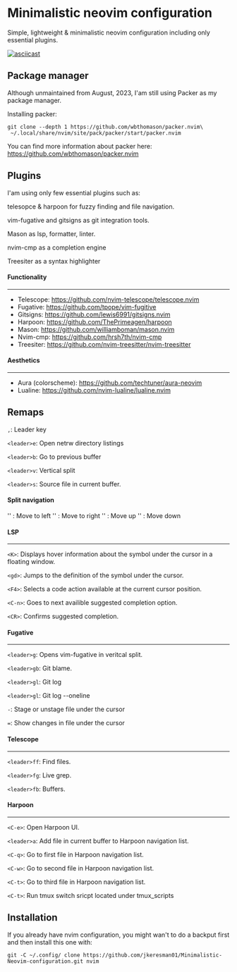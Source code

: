 # Minimalistic neovim configuration #
Simple, lightweight & minimalistic neovim configuration including only essential plugins.

[![asciicast](https://asciinema.org/a/659647.svg)](https://asciinema.org/a/659647)

## Package manager ##
Although unmaintained from August, 2023, I'am still using Packer as my package manager.

Installing packer:
```
git clone --depth 1 https://github.com/wbthomason/packer.nvim\
 ~/.local/share/nvim/site/pack/packer/start/packer.nvim
```
You can find more information about packer here:
https://github.com/wbthomason/packer.nvim

## Plugins ##
I'am using only few essential plugins such as:

telesopce & harpoon for fuzzy finding and file navigation.

vim-fugative and gitsigns as git integration tools.

Mason as lsp, formatter, linter.

nvim-cmp as a completion engine

Treesiter as a syntax highlighter

#### Functionality #####
***
* Telescope: https://github.com/nvim-telescope/telescope.nvim
* Fugative: https://github.com/tpope/vim-fugitive
* Gitsigns: https://github.com/lewis6991/gitsigns.nvim
* Harpoon: https://github.com/ThePrimeagen/harpoon
* Mason: https://github.com/williamboman/mason.nvim
* Nvim-cmp: https://github.com/hrsh7th/nvim-cmp
* Treesiter: https://github.com/nvim-treesitter/nvim-treesitter

#### Aesthetics #####
***
* Aura (colorscheme): https://github.com/techtuner/aura-neovim
* Lualine: https://github.com/nvim-lualine/lualine.nvim

## Remaps ##

`,`: Leader key

`<leader>e`: Open netrw directory listings

`<leader>b`: Go to previous buffer

`<leader>v`: Vertical split

`<leader>s`: Source file in current buffer.

#### Split navigation ####

'<c-h>' : Move to left 
'<c-l>' : Move to right
'<c-k>' : Move up
'<c-j>' : Move down

#### LSP #####
***

`<K>`: Displays hover information about the symbol under the cursor in a floating window.

`<gd>`: Jumps to the definition of the symbol under the cursor.

`<F4>`: Selects a code action available at the current cursor position.

`<C-n>`: Goes to next availible suggested completion option.

`<CR>`: Confirms suggested completion.


####  Fugative  ####
***

`<leader>g`: Opens vim-fugative in veritcal split.

`<leader>gb`: Git blame.

`<leader>gl`: Git log

`<leader>gl`: Git log --oneline

`-`: Stage or unstage file under the cursor

`=`: Show changes in file under the cursor

#### Telescope ####
***

`<leader>ff`: Find files.

`<leader>fg`: Live grep.

`<leader>fb`: Buffers.

#### Harpoon  ####
***

`<C-e>`: Open Harpoon UI.

`<leader>a`: Add file in current buffer to Harpoon navigation list.

`<C-q>`: Go to first file in Harpoon navigation list.

`<C-w>`: Go to second file in Harpoon navigation list.

`<C-t>`: Go to third file in Harpoon navigation list.

`<C-t>`: Run tmux switch sricpt located under tmux_scripts


## Installation ##
If you already have nvim configuration, you might wan't to do a backput first and then install this one with:
```
git -C ~/.config/ clone https://github.com/jkeresman01/Minimalistic-Neovim-configuration.git nvim
```
